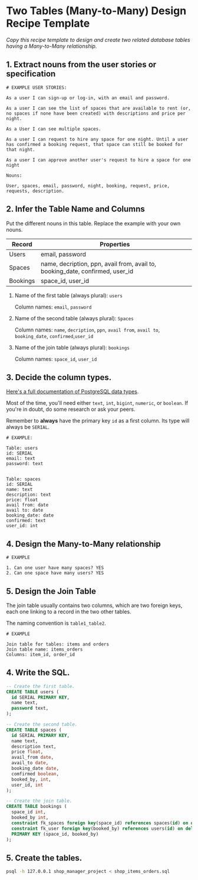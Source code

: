 # Two Tables (Many-to-Many) Design Recipe Template

_Copy this recipe template to design and create two related database tables having a Many-to-Many relationship._

## 1. Extract nouns from the user stories or specification

```
# EXAMPLE USER STORIES:

As a user I can sign-up or log-in, with an email and password.

As a user I can see the list of spaces that are available to rent (or, no spaces if none have been created) with descriptions and price per night.

As a User I can see multiple spaces.

As a user I can request to hire any space for one night. Until a user has confirmed a booking request, that space can still be booked for that night.

As a user I can approve another user's request to hire a space for one night

```

```
Nouns:

User, spaces, email, password, night, booking, request, price, requests, description.
```

## 2. Infer the Table Name and Columns

Put the different nouns in this table. Replace the example with your own nouns.

| Record   | Properties                                                                    |
| -------- | ----------------------------------------------------------------------------- |
| Users    | email, password                                                               |
| Spaces   | name, decription, ppn, avail from, avail to, booking_date, confirmed, user_id |
| Bookings | space_id, user_id                                                             |

1. Name of the first table (always plural): `users`

   Column names: `email`, `password`

2. Name of the second table (always plural): `Spaces`

   Column names: `name`, `decription`, `ppn`, `avail from`, `avail to`, `booking_date`, `confirmed`,`user_id`

3. Name of the join table (always plural): `bookings`

   Column names: `space_id`, `user_id`

## 3. Decide the column types.

[Here's a full documentation of PostgreSQL data types](https://www.postgresql.org/docs/current/datatype.html).

Most of the time, you'll need either `text`, `int`, `bigint`, `numeric`, or `boolean`. If you're in doubt, do some research or ask your peers.

Remember to **always** have the primary key `id` as a first column. Its type will always be `SERIAL`.

```
# EXAMPLE:

Table: users
id: SERIAL
email: text
password: text


Table: spaces
id: SERIAL
name: text
description: text
price: float
avail from: date
avail to: date
booking_date: date
confirmed: text
user_id: int

```

## 4. Design the Many-to-Many relationship

```
# EXAMPLE

1. Can one user have many spaces? YES
2. Can one space have many users? YES
```

## 5. Design the Join Table

The join table usually contains two columns, which are two foreign keys, each one linking to a record in the two other tables.

The naming convention is `table1_table2`.

```
# EXAMPLE

Join table for tables: items and orders
Join table name: items_orders
Columns: item_id, order_id
```

## 4. Write the SQL.

```sql
-- Create the first table.
CREATE TABLE users (
  id SERIAL PRIMARY KEY,
  name text,
  password text,
);

-- Create the second table.
CREATE TABLE spaces (
  id SERIAL PRIMARY KEY,
  name text,
  description text,
  price float,
  avail_from date,
  avail_to date,
  booking_date date,
  comfirmed boolean,
  booked_by, int,
  user_id, int
);

-- Create the join table.
CREATE TABLE bookings (
  space_id int,
  booked_by int,
  constraint fk_spaces foreign key(space_id) references spaces(id) on delete cascade,
  constraint fk_user foreign key(booked_by) references users(id) on delete cascade,
  PRIMARY KEY (space_id, booked_by)
);

```

## 5. Create the tables.

```bash
psql -h 127.0.0.1 shop_manager_project < shop_items_orders.sql
```
